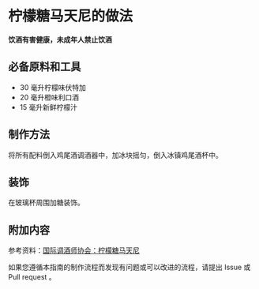 
# 柠檬糖马天尼的做法

**饮酒有害健康，未成年人禁止饮酒**

## 必备原料和工具

- 30 毫升柠檬味伏特加 
- 20 毫升橙味利口酒 
- 15 毫升新鲜柠檬汁


## 制作方法

将所有配料倒入鸡尾酒调酒器中，加冰块摇匀，倒入冰镇鸡尾酒杯中。

## 装饰

在玻璃杯周围加糖装饰。

## 附加内容

参考资料：[国际调酒师协会：柠檬糖马天尼](https://iba-world.com/lemon-drop-martini/)

如果您遵循本指南的制作流程而发现有问题或可以改进的流程，请提出 Issue 或 Pull request 。
